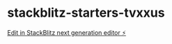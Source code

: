 # stackblitz-starters-tvxxus

[Edit in StackBlitz next generation editor ⚡️](https://stackblitz.com/~/github.com/pmkhize000/stackblitz-starters-tvxxus)